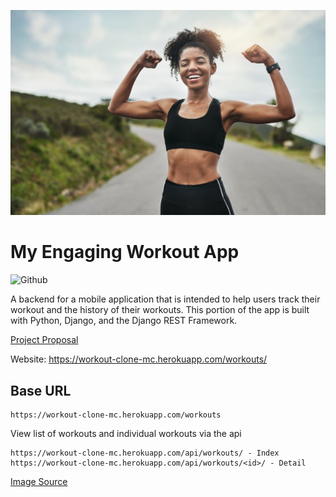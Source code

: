 ![Project Image](Workout-Plan-Women.jpg)

# My Engaging Workout App

![Github](https://img.shields.io/github/languages/top/campbellmariana/workout-backend.svg)

A backend for a mobile application that is intended to help users track their workout and the history of their workouts. This portion of the app is built with Python, Django, and the Django REST Framework.

[Project Proposal](proposal.md)

Website: https://workout-clone-mc.herokuapp.com/workouts/

## Base URL

```
https://workout-clone-mc.herokuapp.com/workouts
```

View list of workouts and individual workouts via the api

```
https://workout-clone-mc.herokuapp.com/api/workouts/ - Index
https://workout-clone-mc.herokuapp.com/api/workouts/<id>/ - Detail
```







[Image Source](https://www.popsugar.com/fitness/Workout-Plan-Women-45630358)
